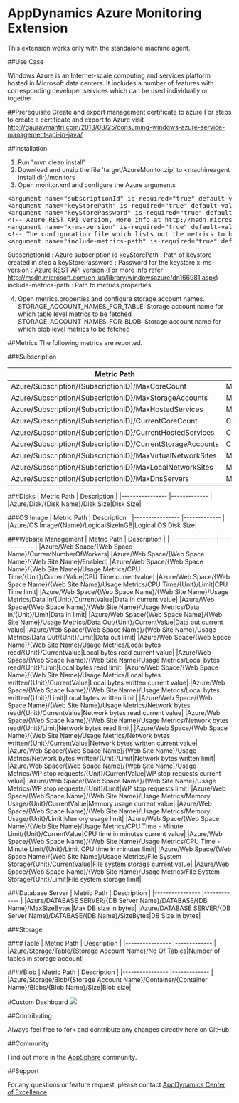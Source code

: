 # AppDynamics Azure Monitoring Extension

This extension works only with the standalone machine agent.

##Use Case

Windows Azure is an Internet-scale computing and services platform hosted in Microsoft data centers. It includes a number of features with corresponding developer services which can be used individually or together.


##Prerequisite
Create and export management certificate to azure
For steps to create a certificate and export to Azure visit http://gauravmantri.com/2013/08/25/consuming-windows-azure-service-management-api-in-java/

##Installation

1. Run "mvn clean install"
2. Download and unzip the file 'target/AzureMonitor.zip' to \<machineagent install dir\}/monitors
3. Open monitor.xml and configure the Azure arguments

<pre>
&lt;argument name="subscriptionId" is-required="true" default-value="4814ab8f-ebb8-42b5-ac5c-69b675d19e2c" /&gt;
&lt;argument name="keyStorePath" is-required="true" default-value="/home/satish/WindowsAzureKeyStore.jks" /&gt;
&lt;argument name="keyStorePassword" is-required="true" default-value="appdAzure123" /&gt;
&lt;!-- Azure REST API version, More info at http://msdn.microsoft.com/en-us/library/windowsazure/dn166981.aspx --&gt;
&lt;argument name="x-ms-version" is-required="true" default-value="2013-11-01" /&gt;
&lt;!-- The configuration file which lists out the metrics to be included from monitoring on controller--&gt;
&lt;argument name="include-metrics-path" is-required="true" default-value="monitors/AzureMonitor/metrics.properties" /&gt;
</pre>

SubscriptionId : Azure subscription id
keyStorePath : Path of keystore created in step a
keyStorePassword : Password for the keystore
x-ms-version : Azure REST API version (For more info refer http://msdn.microsoft.com/en-us/library/windowsazure/dn166981.aspx)
include-metrics-path : Path to metrics.properties

4. Open metrics.properties and configure storage account names.
	STORAGE_ACCOUNT_NAMES_FOR_TABLE: Storage account name for which table level metrics to be fetched
	STORAGE_ACCOUNT_NAMES_FOR_BLOB: Storage account name for which blob level metrics to be fetched


##Metrics
The following metrics are reported.

###Subscription

| Metric Path  | Description  |
|---------------- |------------- |
|Azure/Subscription/{SubscriptionID}/MaxCoreCount|MaxCoreCount|
|Azure/Subscription/{SubscriptionID}/MaxStorageAccounts|MaxStorageAccounts|
|Azure/Subscription/{SubscriptionID}/MaxHostedServices|MaxHostedServices|
|Azure/Subscription/{SubscriptionID}/CurrentCoreCount|CurrentCoreCount|
|Azure/Subscription/{SubscriptionID}/CurrentHostedServices|CurrentHostedServices|
|Azure/Subscription/{SubscriptionID}/CurrentStorageAccounts|CurrentStorageAccounts|
|Azure/Subscription/{SubscriptionID}/MaxVirtualNetworkSites|MaxVirtualNetworkSites|
|Azure/Subscription/{SubscriptionID}/MaxLocalNetworkSites|MaxLocalNetworkSites|
|Azure/Subscription/{SubscriptionID}/MaxDnsServers|MaxDnsServers|

###Disks
| Metric Path  | Description  |
|---------------- |------------- |
|Azure/Disk/{Disk Name}/Disk Size|Disk Size|

###OS Image
| Metric Path  | Description  |
|---------------- |------------- |
|Azure/OS Image/{Name}/LogicalSizeInGB|Logical OS Disk Size|

###Website Management
| Metric Path  | Description  |
|---------------- |------------- |
|Azure/Web Space/{Web Space Name}/CurrentNumberOfWorkers|
|Azure/Web Space/{Web Space Name}/{Web Site Name}/Enabled|
|Azure/Web Space/{Web Space Name}/{Web Site Name}/Usage Metrics/CPU Time/{Unit}/CurrentValue|CPU Time currentvalue|
|Azure/Web Space/{Web Space Name}/{Web Site Name}/Usage Metrics/CPU Time/{Unit}/Limit|CPU Time limit|
|Azure/Web Space/{Web Space Name}/{Web Site Name}/Usage Metrics/Data In/{Unit}/CurrentValue|Data in current value|
|Azure/Web Space/{Web Space Name}/{Web Site Name}/Usage Metrics/Data In/{Unit}/Limit|Data in limit|
|Azure/Web Space/{Web Space Name}/{Web Site Name}/Usage Metrics/Data Out/{Unit}/CurrentValue|Data out current value|
|Azure/Web Space/{Web Space Name}/{Web Site Name}/Usage Metrics/Data Out/{Unit}/Limit|Data out limit|
|Azure/Web Space/{Web Space Name}/{Web Site Name}/Usage Metrics/Local bytes read/{Unit}/CurrentValue|Local bytes read current value|
|Azure/Web Space/{Web Space Name}/{Web Site Name}/Usage Metrics/Local bytes read/{Unit}/Limit|Local bytes read limit|
|Azure/Web Space/{Web Space Name}/{Web Site Name}/Usage Metrics/Local bytes written/{Unit}/CurrentValue|Local bytes written current value|
|Azure/Web Space/{Web Space Name}/{Web Site Name}/Usage Metrics/Local bytes written/{Unit}/Limit|Local bytes written limit|
|Azure/Web Space/{Web Space Name}/{Web Site Name}/Usage Metrics/Network bytes read/{Unit}/CurrentValue|Network bytes read current value|
|Azure/Web Space/{Web Space Name}/{Web Site Name}/Usage Metrics/Network bytes read/{Unit}/Limit|Network bytes read limit|
|Azure/Web Space/{Web Space Name}/{Web Site Name}/Usage Metrics/Network bytes written/{Unit}/CurrentValue|Network bytes written current value|
|Azure/Web Space/{Web Space Name}/{Web Site Name}/Usage Metrics/Network bytes written/{Unit}/Limit|Network bytes written limit|
|Azure/Web Space/{Web Space Name}/{Web Site Name}/Usage Metrics/WP stop requests/{Unit}/CurrentValue|WP stop requests current value|
|Azure/Web Space/{Web Space Name}/{Web Site Name}/Usage Metrics/WP stop requests/{Unit}/Limit|WP stop requests  limit|
|Azure/Web Space/{Web Space Name}/{Web Site Name}/Usage Metrics/Memory Usage/{Unit}/CurrentValue|Memory usage current value|
|Azure/Web Space/{Web Space Name}/{Web Site Name}/Usage Metrics/Memory Usage/{Unit}/Limit|Memory usage limit|
|Azure/Web Space/{Web Space Name}/{Web Site Name}/Usage Metrics/CPU Time - Minute Limit/{Unit}/CurrentValue|CPU time in minutes current value|
|Azure/Web Space/{Web Space Name}/{Web Site Name}/Usage Metrics/CPU Time - Minute Limit/{Unit}/Limit|CPU time in minutes  limit|
|Azure/Web Space/{Web Space Name}/{Web Site Name}/Usage Metrics/File System Storage/{Unit}/CurrentValue|File system storage current value|
|Azure/Web Space/{Web Space Name}/{Web Site Name}/Usage Metrics/File System Storage/{Unit}/Limit|File system storage  limit|

###Database Server 
| Metric Path  | Description  |
|---------------- |------------- |
|Azure/DATABASE SERVER/{DB Server Name}/DATABASE/{DB Name}/MaxSizeBytes|Max DB size in bytes|
|Azure/DATABASE SERVER/{DB Server Name}/DATABASE/{DB Name}/SizeBytes|DB Size in bytes|

###Storage

####Table
| Metric Path  | Description  |
|---------------- |------------- |
|Azure/Storage/Table/{Storage Account Name}/No Of Tables|Number of tables in storage account|

####Blob
| Metric Path  | Description  |
|---------------- |------------- |
|Azure/Storage/Blob/{Storage Account Name}/Container/{Container Name}/Blobs/{Blob Name}/Size|Blob size|

#Custom Dashboard
![](https://github.com/Appdynamics/azure-monitoring-extension/raw/master/Azure_Custom_Dashboard.png)

##Contributing

Always feel free to fork and contribute any changes directly here on GitHub.

##Community

Find out more in the [AppSphere]() community.

##Support

For any questions or feature request, please contact [AppDynamics Center of Excellence](mailto:ace-request@appdynamics.com).
